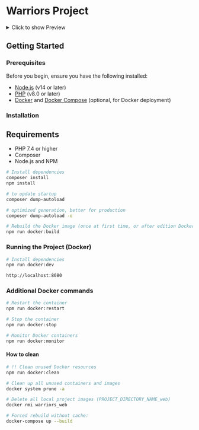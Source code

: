 # Warriors Project

<details>
  <summary>Click to show Preview</summary>

  ![WARRIORS](https://raw.githubusercontent.com/ashuksu/warriors/refs/heads/main/preview.jpg)
</details>


## Getting Started

### Prerequisites

Before you begin, ensure you have the following installed:
- [Node.js](https://nodejs.org/) (v14 or later)
- [PHP](https://www.php.net/) (v8.0 or later)
- [Docker](https://docs.docker.com/get-docker/) and [Docker Compose](https://docs.docker.com/compose/install/) (optional, for Docker deployment)

### Installation

## Requirements
- PHP 7.4 or higher
- Composer
- Node.js and NPM

```bash
# Install dependencies
composer install
npm install
```
```bash
# to update startup
composer dump-autoload

# optimized generation, better for production
composer dump-autoload -o
```

```bash   
# Rebuild the Docker image (once at first time, or after edition Docker files)
npm run docker:build
```

### Running the Project (Docker)

```bash
# Install dependencies
npm run docker:dev
```
```bash
http://localhost:8080
```

### Additional Docker commands

```bash
# Restart the container
npm run docker:restart
```

```bash  
# Stop the container
npm run docker:stop
```

```bash
# Monitor Docker containers
npm run docker:monitor
```

#### How to clean

```bash 
# !! Clean unused Docker resources
npm run docker:clean
```

```bash 
# Clean up all unused containers and images
docker system prune -a
```

```bash 
# Delete all local project images (PROJECT_DIRECTORY_NAME_web)
docker rmi warriors_web
```

```bash 
# Forced rebuild without cache:
docker-compose up --build
```

